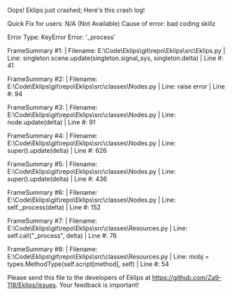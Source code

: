 Oops! Eklips just crashed;
Here's this crash log!

Quick Fix for users: N/A (Not Available)
Cause of error: bad coding skillz

Error Type: KeyError
Error: '_process'

FrameSummary #1:
  | Filename: E:\Code\Eklips\git\repo\Eklips\src\Eklips.py
  | Line: singleton.scene.update(singleton.signal_sys, singleton.delta)
  | Line #: 41

FrameSummary #2:
  | Filename: E:\Code\Eklips\git\repo\Eklips\src\classes\Nodes.py
  | Line: raise error
  | Line #: 94

FrameSummary #3:
  | Filename: E:\Code\Eklips\git\repo\Eklips\src\classes\Nodes.py
  | Line: node.update(delta)
  | Line #: 91

FrameSummary #4:
  | Filename: E:\Code\Eklips\git\repo\Eklips\src\classes\Nodes.py
  | Line: super().update(delta)
  | Line #: 626

FrameSummary #5:
  | Filename: E:\Code\Eklips\git\repo\Eklips\src\classes\Nodes.py
  | Line: super().update(delta)
  | Line #: 436

FrameSummary #6:
  | Filename: E:\Code\Eklips\git\repo\Eklips\src\classes\Nodes.py
  | Line: self._process(delta)
  | Line #: 152

FrameSummary #7:
  | Filename: E:\Code\Eklips\git\repo\Eklips\src\classes\Resources.py
  | Line: self.call("_process", delta)
  | Line #: 76

FrameSummary #8:
  | Filename: E:\Code\Eklips\git\repo\Eklips\src\classes\Resources.py
  | Line: mobj = types.MethodType(self.script[method], self)
  | Line #: 54


Please send this file to the developers of Eklips at https://github.com/Za9-118/Eklips/issues. 
Your feedback is important!